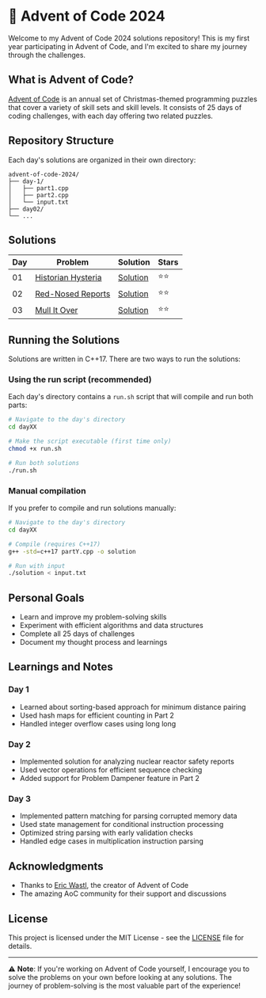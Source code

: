 # 🎄 Advent of Code 2024

Welcome to my Advent of Code 2024 solutions repository! This is my first year participating in Advent of Code, and I'm excited to share my journey through the challenges.

## What is Advent of Code?

[Advent of Code](https://adventofcode.com/2024) is an annual set of Christmas-themed programming puzzles that cover a variety of skill sets and skill levels. It consists of 25 days of coding challenges, with each day offering two related puzzles.

## Repository Structure

Each day's solutions are organized in their own directory:

```
advent-of-code-2024/
├── day-1/
│   ├── part1.cpp
│   ├── part2.cpp
│   └── input.txt
├── day02/
└── ...
```

## Solutions

| Day | Problem | Solution | Stars |
|-----|----------|----------|--------|
| 01 | [Historian Hysteria](https://adventofcode.com/2024/day/1) | [Solution](day01/) | ⭐⭐ |
| 02 | [Red-Nosed Reports](https://adventofcode.com/2024/day/2) | [Solution](day02/) | ⭐⭐ |
| 03 | [Mull It Over](https://adventofcode.com/2024/day/3) | [Solution](day03/) | ⭐⭐ |

## Running the Solutions

Solutions are written in C++17. There are two ways to run the solutions:

### Using the run script (recommended)

Each day's directory contains a `run.sh` script that will compile and run both parts:

```bash
# Navigate to the day's directory
cd dayXX

# Make the script executable (first time only)
chmod +x run.sh

# Run both solutions
./run.sh
```

### Manual compilation

If you prefer to compile and run solutions manually:

```bash
# Navigate to the day's directory
cd dayXX

# Compile (requires C++17)
g++ -std=c++17 partY.cpp -o solution

# Run with input
./solution < input.txt
```

## Personal Goals

- Learn and improve my problem-solving skills
- Experiment with efficient algorithms and data structures
- Complete all 25 days of challenges
- Document my thought process and learnings

## Learnings and Notes

### Day 1
- Learned about sorting-based approach for minimum distance pairing
- Used hash maps for efficient counting in Part 2
- Handled integer overflow cases using long long

### Day 2
- Implemented solution for analyzing nuclear reactor safety reports
- Used vector operations for efficient sequence checking
- Added support for Problem Dampener feature in Part 2

### Day 3
- Implemented pattern matching for parsing corrupted memory data
- Used state management for conditional instruction processing
- Optimized string parsing with early validation checks
- Handled edge cases in multiplication instruction parsing

## Acknowledgments

- Thanks to [Eric Wastl](http://was.tl/), the creator of Advent of Code
- The amazing AoC community for their support and discussions

## License

This project is licensed under the MIT License - see the [LICENSE](LICENSE) file for details.

---

⚠️ **Note**: If you're working on Advent of Code yourself, I encourage you to solve the problems on your own before looking at any solutions. The journey of problem-solving is the most valuable part of the experience!